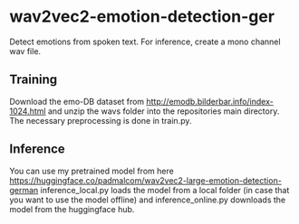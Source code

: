 # wav2vec2-emotion-detection-ger
Detect emotions from spoken text. For inference, create a mono channel wav file.

## Training
Download the emo-DB dataset from http://emodb.bilderbar.info/index-1024.html and unzip the wavs folder into the repositories main directory.
The necessary preprocessing is done in train.py.

## Inference
You can use my pretrained model from here https://huggingface.co/padmalcom/wav2vec2-large-emotion-detection-german
inference_local.py loads the model from a local folder (in case that you want to use the model offline) and inference_online.py downloads
the model from the huggingface hub.